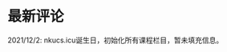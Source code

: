 # 最新评论

2021/12/2: nkucs.icu诞生日，初始化所有课程栏目，暂未填充信息。

<!-- - 2021-11-19: [EE357 计算机网络](/courses/grade-2/EE357) -->
